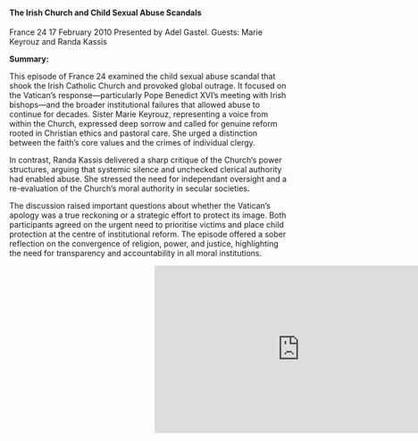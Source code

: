 <h4>The Irish Church and Child Sexual Abuse Scandals</h4>
France 24
17 February 2010
Presented by Adel Gastel.
Guests: Marie Keyrouz and Randa Kassis 

<b>Summary:</b>

This episode of France 24 examined the child sexual abuse scandal that shook the Irish Catholic Church and provoked global outrage. It focused on the Vatican’s response—particularly Pope Benedict XVI’s meeting with Irish bishops—and the broader institutional failures that allowed abuse to continue for decades. Sister Marie Keyrouz, representing a voice from within the Church, expressed deep sorrow and called for genuine reform rooted in Christian ethics and pastoral care. She urged a distinction between the faith’s core values and the crimes of individual clergy.

In contrast, Randa Kassis delivered a sharp critique of the Church’s power structures, arguing that systemic silence and unchecked clerical authority had enabled abuse. She stressed the need for independant oversight and a re-evaluation of the Church’s moral authority in secular societies.

The discussion raised important questions about whether the Vatican’s apology was a true reckoning or a strategic effort to protect its image. Both participants agreed on the urgent need to prioritise victims and place child protection at the centre of institutional reform. The episode offered a sober reflection on the convergence of religion, power, and justice, highlighting the need for transparency and accountability in all moral institutions.

<p></p>
<center>
<div style="position:relative;width: 520px;height: 300px;"><iframe src="https://iframe.mediadelivery.net/play/455361/75d3f865-052e-4d36-a11b-266ea273fb3d" loading="lazy" style="border:0;position:absolute;top:0;height:100%;width:100%;" allow="accelerometer;gyroscope;autoplay;encrypted-media;picture-in-picture;" allowfullscreen="true"></iframe></div>
</center>  
<p></p>


